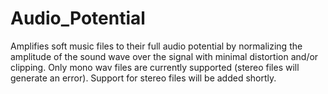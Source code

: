 # Audio_Potential
Amplifies soft music files to their full audio potential by normalizing the amplitude of the sound wave over the signal with minimal distortion and/or clipping.
Only mono wav files are currently supported (stereo files will generate an error).
Support for stereo files will be added shortly.
